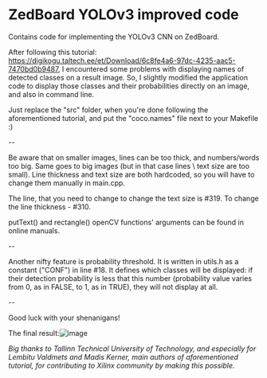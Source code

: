 # ZedBoard YOLOv3 improved code
Contains code for implementing the YOLOv3 CNN on ZedBoard.

After following this tutorial: https://digikogu.taltech.ee/et/Download/6c8fe4a6-97dc-4235-aac5-7470bd0b9487, I encountered some problems with displaying names of detected classes on a result image.
So, I slightly modified the application code to display those classes and their probabilities directly on an image, and also in command line.

Just replace the "src" folder, when you're done following the aforementioned tutorial, and put the "coco.names" file next to your Makefile :)

--

Be aware that on smaller images, lines can be too thick, and numbers/words too big. Same goes to big images (but in that case lines \ text size are too small). 
Line thickness and text size are both hardcoded, so you will have to change them manually in main.cpp. 

The line, that you need to change to change the text size is #319. 
To change the line thickness - #310.

putText() and rectangle() openCV functions' arguments can be found in online manuals.

--

Another nifty feature is probability threshold. It is written in utils.h as a constant ("CONF") in line #18. It defines which classes will be displayed: if their detection probability is less that this number (probability value varies from 0, as in FALSE, to 1, as in TRUE), they will not display at all.

--

Good luck with your shenanigans!

The final result:![image](https://user-images.githubusercontent.com/26542158/121598550-f87cf580-ca52-11eb-8cbe-d3fb8e6ffc20.png)

_Big thanks to Tallinn Technical University of Technology, and especially for Lembitu Valdmets and Madis Kerner, main authors of aforementioned tutorial, for contributing to Xilinx community by making this possible._
